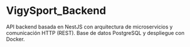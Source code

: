 # VigySport_Backend
API backend basada en NestJS con arquitectura de microservicios y comunicación HTTP (REST). Base de datos PostgreSQL y despliegue con Docker.
